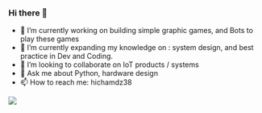 ### Hi there 👋

- 🔭 I’m currently working on building simple graphic games, and Bots to play these games
- 🌱 I’m currently expanding my knowledge on : system design, and best practice in Dev and Coding.
- 👯 I’m looking to collaborate on IoT products / systems
- 💬 Ask me about Python, hardware design
- 📫 How to reach me: hichamdz38


![](https://komarev.com/ghpvc/?username=hichamdz38)
